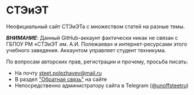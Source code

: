 # СТЭиЭТ

Неофициальный сайт СТЭиЭТа с множеством статей на разные темы.

***ВНИМАНИЕ***: Данный GitHub-аккаунт фактически никак не связан с ГБПОУ РМ «СТЭиЭТ им. А.И. Полежаева» и интернет-ресурсами этого учебного заведения. Аккаунтом управляет студент техникума.

По вопросам авторских прав, регистрации и прочему, просьба писать:
* На почту steet.polezhayev@mail.ru
* В раздел ["Обратная связь"](https://unoff-steet.ru/feedback) на сайте
* Непосредственно администратору сайта в Telegram ([@unoffsteetru](https://unoffsteetru.t.me))
